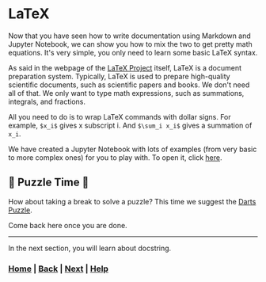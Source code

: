 # LaTeX

Now that you have seen how to write documentation using Markdown and Jupyter Notebook, we can show you how to mix the two to get pretty math equations. It's very simple, you only need to learn some basic LaTeX syntax.

As said in the webpage of the [LaTeX Project](https://www.latex-project.org/) itself, LaTeX is a document preparation system. Typically, LaTeX is used to prepare high-quality scientific documents, such as scientific papers and books. We don't need all of that.
We only want to type math expressions, such as summations, integrals, and fractions.

All you need to do is to wrap LaTeX commands with dollar signs. For example, `$x_i$` gives x subscript i. And `$\sum_i x_i$` gives a summation of `x_i`.

We have created a Jupyter Notebook with lots of examples (from very basic to more complex ones) for you to play with. To open it, click [here](../3_latex/latex.ipynb).

## 🧩 Puzzle Time 🧩

How about taking a break to solve a puzzle? This time we suggest the [Darts Puzzle][darts_puzzle].

[darts_puzzle]: https://www.mipwise.com/puzzles/darts

Come back here once you are done.

------------------------------------------------------------------------------

In the next section, you will learn about docstring.

### [Home][home] | [Back][back] | [Next][next] | [Help][help]

[home]: ../README.md
[back]: ../2_jupyter_notebook/README.md
[next]: ../4_docstring/README.md
[help]: ../../0_help/README.md

